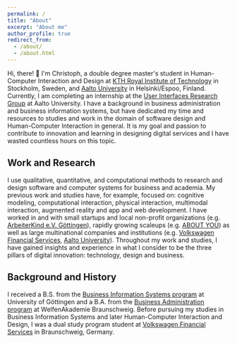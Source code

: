 ```yaml
---
permalink: /
title: "About"
excerpt: "About me"
author_profile: true
redirect_from:
  - /about/
  - /about.html
---
```


Hi, there! 👋 I'm Christoph, a double degree master's student in Human-Computer Interaction and Design at [KTH Royal Institute of Technology](https://www.kth.se/en) in Stockholm, Sweden, and [Aalto University](https://www.aalto.fi/en) in Helsinki/Espoo, Finland. Currently, I am completing an internship at the [User Interfaces Research Group](https://userinterfaces.aalto.fi) at Aalto University. I have a background in business administration and business information systems, but have dedicated my time and resources to studies and work in the domain of software design and Human-Computer Interaction in general. It is my goal and passion to contribute to innovation and learning in designing digital services and I have wasted countless hours on this topic.

## Work and Research

I use qualitative, quantitative, and computational methods to research and design software and computer systems for business and academia. My previous work and studies have, for example, focused on: cognitive modeling, computational interaction, physical interaction, multimodal interaction, augmented reality and app and web development. I have worked in and with small startups and local non-profit organizations (e.g. [ArbeiterKind e.V. Göttingen](https://www.arbeiterkind.de)), rapidly growing scaleups (e.g. [ABOUT YOU](https://corporate.aboutyou.de/en/)) as well as large multinational companies and institutions (e.g. [Volkswagen Financial Services](https://www.vwfs.com/en.html), [Aalto University](https://www.aalto.fi/en)). Throughout my work and studies, I have gained insights and experience in what I consider to be the three pillars of digital innovation: technology, design and business.

## Background and History

I received a B.S. from the [Business Information Systems program](https://www.uni-goettingen.de/en/640687.html) at University of Göttingen and a B.A. from the [Business Administration program](https://www.welfenakademie.de/studienaufbau/) at WelfenAkademie Braunschweig. Before pursuing my studies in Business Information Systems and later Human-Computer Interaction and Design, I was a dual study program student at [Volkswagen Financial Services](https://www.vwfs.com/en.html) in Braunschweig, Germany.

